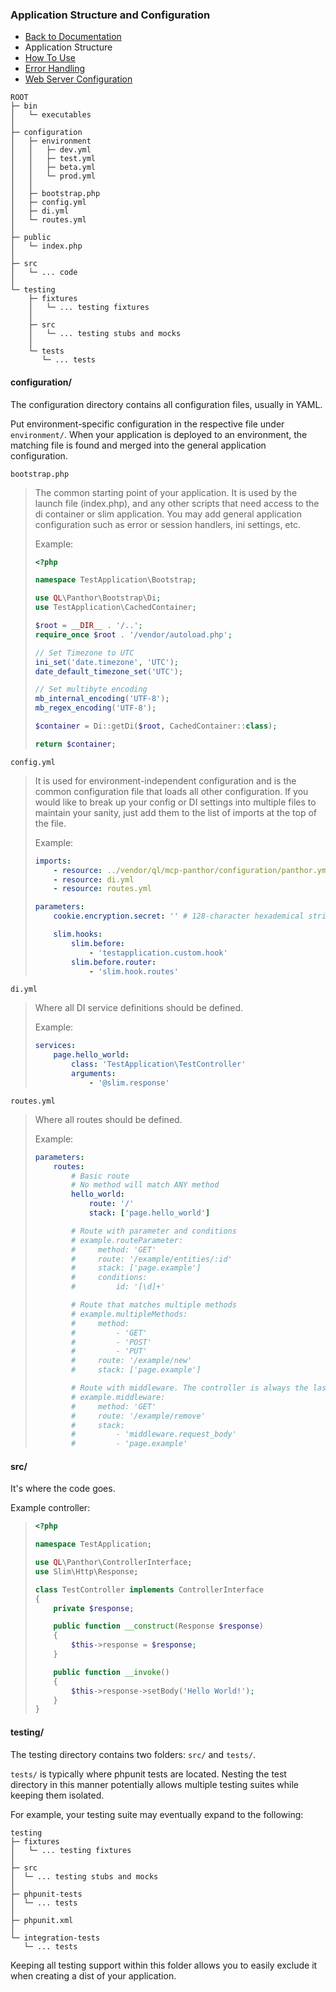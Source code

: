 ### Application Structure and Configuration

- [Back to Documentation](README.md)
- Application Structure
- [How To Use](USAGE.md)
- [Error Handling](ERRORS.md)
- [Web Server Configuration](SERVER.md)

```
ROOT
├─ bin
│   └─ executables
│
├─ configuration
│   ├─ environment
│   │   ├─ dev.yml
│   │   ├─ test.yml
│   │   ├─ beta.yml
│   │   └─ prod.yml
│   │
│   ├─ bootstrap.php
│   ├─ config.yml
│   ├─ di.yml
│   └─ routes.yml
│
├─ public
│   └─ index.php
│
├─ src
│   └─ ... code
│
└─ testing
    ├─ fixtures
    │   └─ ... testing fixtures
    │
    ├─ src
    │   └─ ... testing stubs and mocks
    │
    └─ tests
       └─ ... tests
```

#### configuration/

The configuration directory contains all configuration files, usually in YAML.

Put environment-specific configuration in the respective file under `environment/`. When your application is deployed
to an environment, the matching file is found and merged into the general application configuration.

`bootstrap.php`
> The common starting point of your application. It is used by the launch file (index.php), and any other scripts that
> need access to the di container or slim application. You may add general application configuration such as error or
> session handlers, ini settings, etc.
>
> Example:
> ```php
> <?php
>
> namespace TestApplication\Bootstrap;
>
> use QL\Panthor\Bootstrap\Di;
> use TestApplication\CachedContainer;
>
> $root = __DIR__ . '/..';
> require_once $root . '/vendor/autoload.php';
>
> // Set Timezone to UTC
> ini_set('date.timezone', 'UTC');
> date_default_timezone_set('UTC');
>
> // Set multibyte encoding
> mb_internal_encoding('UTF-8');
> mb_regex_encoding('UTF-8');
>
> $container = Di::getDi($root, CachedContainer::class);
>
> return $container;
> ```

`config.yml`
> It is used for environment-independent configuration and is the common configuration file that loads all other
> configuration. If you would like to break up your config or DI settings into multiple files to maintain your
> sanity, just add them to the list of imports at the top of the file.
>
> Example:
> ```yaml
> imports:
>     - resource: ../vendor/ql/mcp-panthor/configuration/panthor.yml
>     - resource: di.yml
>     - resource: routes.yml
>
> parameters:
>     cookie.encryption.secret: '' # 128-character hexademical string. Used for cookie encryption with libsodium.
>
>     slim.hooks:
>         slim.before:
>             - 'testapplication.custom.hook'
>         slim.before.router:
>             - 'slim.hook.routes'
> ```

`di.yml`
> Where all DI service definitions should be defined.
>
> Example:
> ```yaml
> services:
>     page.hello_world:
>         class: 'TestApplication\TestController'
>         arguments:
>             - '@slim.response'
> ```

`routes.yml`
> Where all routes should be defined.
>
> Example:
> ```yaml
> parameters:
>     routes:
>         # Basic route
>         # No method will match ANY method
>         hello_world:
>             route: '/'
>             stack: ['page.hello_world']
>
>         # Route with parameter and conditions
>         # example.routeParameter:
>         #     method: 'GET'
>         #     route: '/example/entities/:id'
>         #     stack: ['page.example']
>         #     conditions:
>         #         id: '[\d]+'
>
>         # Route that matches multiple methods
>         # example.multipleMethods:
>         #     method:
>         #         - 'GET'
>         #         - 'POST'
>         #         - 'PUT'
>         #     route: '/example/new'
>         #     stack: ['page.example']
>
>         # Route with middleware. The controller is always the last service.
>         # example.middleware:
>         #     method: 'GET'
>         #     route: '/example/remove'
>         #     stack:
>         #         - 'middleware.request_body'
>         #         - 'page.example'
> ```

#### src/

It's where the code goes.

Example controller:
> ```php
> <?php
>
> namespace TestApplication;
>
> use QL\Panthor\ControllerInterface;
> use Slim\Http\Response;
>
> class TestController implements ControllerInterface
> {
>     private $response;
>
>     public function __construct(Response $response)
>     {
>         $this->response = $response;
>     }
>
>     public function __invoke()
>     {
>         $this->response->setBody('Hello World!');
>     }
> }
> ```

#### testing/

The testing directory contains two folders:
`src/` and `tests/`.

`tests/` is typically where phpunit tests are located. Nesting the test directory in this manner
potentially allows multiple testing suites while keeping them isolated.

For example, your testing suite may eventually expand to the following:
```
testing
├─ fixtures
│   └─ ... testing fixtures
│
├─ src
│  └─ ... testing stubs and mocks
│
├─ phpunit-tests
│  └─ ... tests
│
├─ phpunit.xml
│
└─ integration-tests
   └─ ... tests
```

Keeping all testing support within this folder allows you to easily exclude it when creating a dist of your application.

